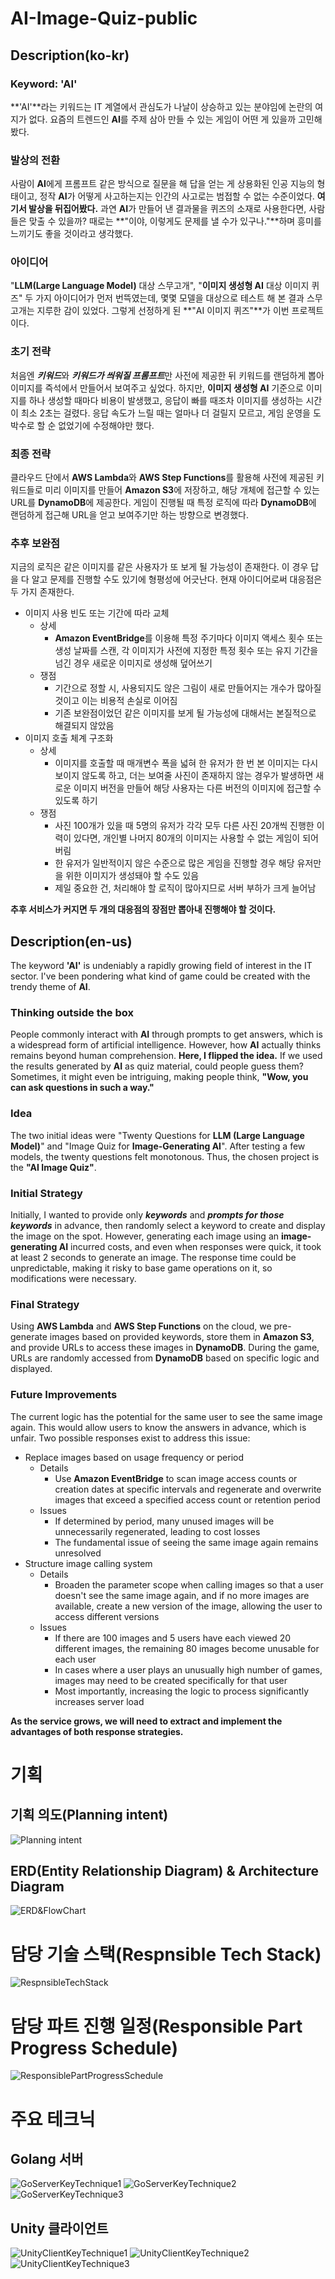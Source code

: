 # AI-Image-Quiz-public
## Description(ko-kr)
### Keyword: 'AI'
**'AI'**라는 키워드는 IT 계열에서 관심도가 나날이 상승하고 있는 분야임에 논란의 여지가 없다. 요즘의 트렌드인 **AI**를 주제 삼아 만들 수 있는 게임이 어떤 게 있을까 고민해봤다.

### 발상의 전환
사람이 **AI**에게 프롬프트 같은 방식으로 질문을 해 답을 얻는 게 상용화된 인공 지능의 형태이고, 정작 **AI**가 어떻게 사고하는지는 인간의 사고로는 범접할 수 없는 수준이었다. **여기서 발상을 뒤집어봤다.** 과연 **AI**가 만들어 낸 결과물을 퀴즈의 소재로 사용한다면, 사람들은 맞출 수 있을까? 때로는 **"이야, 이렇게도 문제를 낼 수가 있구나."**하며 흥미를 느끼기도 좋을 것이라고 생각했다.

### 아이디어
"**LLM(Large Language Model)** 대상 스무고개", "**이미지 생성형 AI** 대상 이미지 퀴즈" 두 가지 아이디어가 먼저 번뜩였는데, 몇몇 모델을 대상으로 테스트 해 본 결과 스무고개는 지루한 감이 있었다. 그렇게 선정하게 된 **"AI 이미지 퀴즈"**가 이번 프로젝트이다.

### 초기 전략
처음엔 ***키워드***와 ***키워드가 씌워질 프롬프트***만 사전에 제공한 뒤 키워드를 랜덤하게 뽑아 이미지를 즉석에서 만들어서 보여주고 싶었다. 하지만, **이미지 생성형 AI** 기준으로 이미지를 하나 생성할 때마다 비용이 발생했고, 응답이 빠를 때조차 이미지를 생성하는 시간이 최소 2초는 걸렸다. 응답 속도가 느릴 때는 얼마나 더 걸릴지 모르고, 게임 운영을 도박수로 할 순 없었기에 수정해야만 했다.

### 최종 전략
클라우드 단에서 **AWS Lambda**와 **AWS Step Functions**를 활용해 사전에 제공된 키워드들로 미리 이미지를 만들어 **Amazon S3**에 저장하고, 해당 개체에 접근할 수 있는 URL를 **DynamoDB**에 제공한다. 게임이 진행될 때 특정 로직에 따라 **DynamoDB**에 랜덤하게 접근해 URL을 얻고 보여주기만 하는 방향으로 변경했다.

### 추후 보완점
지금의 로직은 같은 이미지를 같은 사용자가 또 보게 될 가능성이 존재한다. 이 경우 답을 다 알고 문제를 진행할 수도 있기에 형평성에 어긋난다.
현재 아이디어로써 대응점은 두 가지 존재한다.
- 이미지 사용 빈도 또는 기간에 따라 교체
  - 상세
    - **Amazon EventBridge**를 이용해 특정 주기마다 이미지 액세스 횟수 또는 생성 날짜를 스캔, 각 이미지가 사전에 지정한 특정 횟수 또는 유지 기간을 넘긴 경우 새로운 이미지로 생성해 덮어쓰기
  - 쟁점
    - 기간으로 정할 시, 사용되지도 않은 그림이 새로 만들어지는 개수가 많아질 것이고 이는 비용적 손실로 이어짐
    - 기존 보완점이었던 같은 이미지를 보게 될 가능성에 대해서는 본질적으로 해결되지 않았음
- 이미지 호출 체계 구조화
  - 상세
    - 이미지를 호출할 때 매개변수 폭을 넓혀 한 유저가 한 번 본 이미지는 다시 보이지 않도록 하고, 더는 보여줄 사진이 존재하지 않는 경우가 발생하면 새로운 이미지 버전을 만들어 해당 사용자는 다른 버전의 이미지에 접근할 수 있도록 하기
  - 쟁점
    - 사진 100개가 있을 때 5명의 유저가 각각 모두 다른 사진 20개씩 진행한 이력이 있다면, 개인별 나머지 80개의 이미지는 사용할 수 없는 게임이 되어 버림
    - 한 유저가 일반적이지 않은 수준으로 많은 게임을 진행할 경우 해당 유저만을 위한 이미지가 생성돼야 할 수도 있음
    - 제일 중요한 건, 처리해야 할 로직이 많아지므로 서버 부하가 크게 늘어남

**추후 서비스가 커지면 두 개의 대응점의 장점만 뽑아내 진행해야 할 것이다.**

## Description(en-us)
The keyword **'AI'** is undeniably a rapidly growing field of interest in the IT sector. I've been pondering what kind of game could be created with the trendy theme of **AI**.

### Thinking outside the box
People commonly interact with **AI** through prompts to get answers, which is a widespread form of artificial intelligence. However, how **AI** actually thinks remains beyond human comprehension. **Here, I flipped the idea.** If we used the results generated by **AI** as quiz material, could people guess them? Sometimes, it might even be intriguing, making people think, **"Wow, you can ask questions in such a way."**

### Idea
The two initial ideas were "Twenty Questions for **LLM (Large Language Model)**" and "Image Quiz for **Image-Generating AI**". After testing a few models, the twenty questions felt monotonous. Thus, the chosen project is the **"AI Image Quiz"**.

### Initial Strategy
Initially, I wanted to provide only ***keywords*** and ***prompts for those keywords*** in advance, then randomly select a keyword to create and display the image on the spot. However, generating each image using an **image-generating AI** incurred costs, and even when responses were quick, it took at least 2 seconds to generate an image. The response time could be unpredictable, making it risky to base game operations on it, so modifications were necessary.

### Final Strategy
Using **AWS Lambda** and **AWS Step Functions** on the cloud, we pre-generate images based on provided keywords, store them in **Amazon S3**, and provide URLs to access these images in **DynamoDB**. During the game, URLs are randomly accessed from **DynamoDB** based on specific logic and displayed.

### Future Improvements
The current logic has the potential for the same user to see the same image again. This would allow users to know the answers in advance, which is unfair.
Two possible responses exist to address this issue:
- Replace images based on usage frequency or period
  - Details
    - Use **Amazon EventBridge** to scan image access counts or creation dates at specific intervals and regenerate and overwrite images that exceed a specified access count or retention period
  - Issues
    - If determined by period, many unused images will be unnecessarily regenerated, leading to cost losses
    - The fundamental issue of seeing the same image again remains unresolved
- Structure image calling system
  - Details
    - Broaden the parameter scope when calling images so that a user doesn't see the same image again, and if no more images are available, create a new version of the image, allowing the user to access different versions
  - Issues
    - If there are 100 images and 5 users have each viewed 20 different images, the remaining 80 images become unusable for each user
    - In cases where a user plays an unusually high number of games, images may need to be created specifically for that user
    - Most importantly, increasing the logic to process significantly increases server load

**As the service grows, we will need to extract and implement the advantages of both response strategies.**

# 기획
## 기획 의도(Planning intent)

![Planning intent](resources/Planning-intent.png)

## ERD(Entity Relationship Diagram) & Architecture Diagram
![ERD&FlowChart](resources/ERD&FlowChart.png)

# 담당 기술 스택(Respnsible Tech Stack)
![RespnsibleTechStack](resources/Responsible-Tech-Stack.png)

# 담당 파트 진행 일정(Responsible Part Progress Schedule)
![ResponsiblePartProgressSchedule](resources/Responsible-Part-Progress-Schedule.png)

# 주요 테크닉
## Golang 서버
![GoServerKeyTechnique1](resources/Go-server-key-technique-1.png)
![GoServerKeyTechnique2](resources/Go-server-key-technique-2.png)
![GoServerKeyTechnique3](resources/Go-server-key-technique-3.png)

## Unity 클라이언트
![UnityClientKeyTechnique1](resources/Unity-client-key-technique-1.png)
![UnityClientKeyTechnique2](resources/Unity-client-key-technique-2.png)
![UnityClientKeyTechnique3](resources/Unity-client-key-technique-3.png)